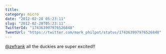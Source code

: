 ```yaml
---
title: 
category: micro
date: "2012-02-28 05:23:11"
slug: "2012-02-28T05:23:11"
TwitterId: "174363997976526848"
TweetUrl: "https://twitter.com/mark_philpot/status/174363997976526848"
---
```


[@zefrank](https://twitter.com/zefrank) all the duckies are super excited!!
